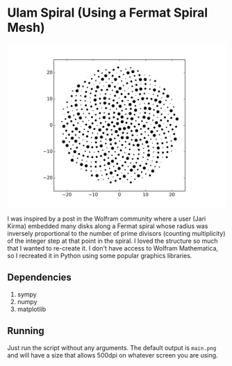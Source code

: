 # Ulam Spiral (Using a Fermat Spiral Mesh)

![Ulam Spiral](https://github.com/kylehovey/ulam-fermat-spiral/raw/master/main.png)

I was inspired by a post in the Wolfram community where a user (Jari Kirma) embedded many disks along a Fermat spiral whose radius was inversely proportional to the number of prime divisors (counting multiplicity) of the integer step at that point in the spiral. I loved the structure so much that I wanted to re-create it. I don't have access to Wolfram Mathematica, so I recreated it in Python using some popular graphics libraries.

## Dependencies

1. sympy
2. numpy
3. matplotlib

## Running

Just run the script without any arguments. The default output is `main.png` and will have a size that allows 500dpi on whatever screen you are using.
